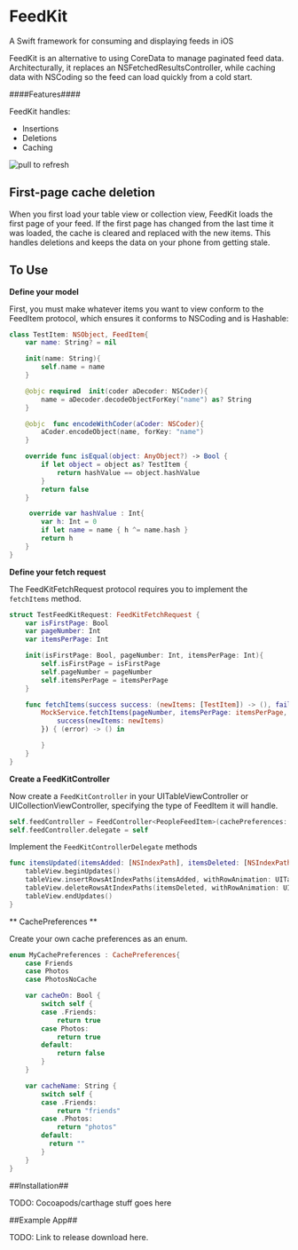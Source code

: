 # FeedKit
A Swift framework for consuming and displaying feeds in iOS

FeedKit is an alternative to using CoreData to manage paginated feed data. Architecturally, it replaces an NSFetchedResultsController, while caching data with NSCoding so the feed can load quickly from a cold start.

####Features####

FeedKit handles:

* Insertions
* Deletions
* Caching

![pull to refresh](https://github.com/electricobjects/FeedKit/raw/master/ReadMe_Images/pull_to_refresh.gif)

## First-page cache deletion ##

When you first load your table view or collection view, FeedKit loads the first page of your feed. If the first page has changed from the last time it was loaded, the cache is cleared and replaced with the new items. This handles deletions and keeps the data on your phone from getting stale.



## To Use

**Define your model**

First, you must make whatever items you want to view conform to the FeedItem protocol, which ensures it conforms to NSCoding and is Hashable:

```swift
class TestItem: NSObject, FeedItem{
    var name: String? = nil

    init(name: String){
        self.name = name
    }

    @objc required  init(coder aDecoder: NSCoder){
        name = aDecoder.decodeObjectForKey("name") as? String
    }

    @objc  func encodeWithCoder(aCoder: NSCoder){
        aCoder.encodeObject(name, forKey: "name")
    }

    override func isEqual(object: AnyObject?) -> Bool {
        if let object = object as? TestItem {
            return hashValue == object.hashValue
        }
        return false
    }

     override var hashValue : Int{
        var h: Int = 0
        if let name = name { h ^= name.hash }
        return h
    }
}
```

**Define your fetch request**

The FeedKitFetchRequest protocol requires you to implement the `fetchItems` method.

```swift
struct TestFeedKitRequest: FeedKitFetchRequest {
    var isFirstPage: Bool
    var pageNumber: Int
    var itemsPerPage: Int

    init(isFirstPage: Bool, pageNumber: Int, itemsPerPage: Int){
        self.isFirstPage = isFirstPage
        self.pageNumber = pageNumber
        self.itemsPerPage = itemsPerPage
    }

    func fetchItems(success success: (newItems: [TestItem]) -> (), failure: (NSError) -> ()) {
        MockService.fetchItems(pageNumber, itemsPerPage: itemsPerPage, parameters: nil, success: { (newItems) -> () in
            success(newItems: newItems)
        }) { (error) -> () in

        }
    }
}
```

**Create a FeedKitController**

Now create a `FeedKitController` in your UITableViewController or UICollectionViewController, specifying the type of FeedItem it will handle.

```swift
self.feedController = FeedController<PeopleFeedItem>(cachePreferences: MyCachePreferences.Photos, section: 0)
self.feedController.delegate = self
```

Implement the `FeedKitControllerDelegate` methods

```swift
func itemsUpdated(itemsAdded: [NSIndexPath], itemsDeleted: [NSIndexPath]){
    tableView.beginUpdates()
    tableView.insertRowsAtIndexPaths(itemsAdded, withRowAnimation: UITableViewRowAnimation.Automatic)
    tableView.deleteRowsAtIndexPaths(itemsDeleted, withRowAnimation: UITableViewRowAnimation.Automatic)
    tableView.endUpdates()
}
```
** CachePreferences **

Create your own cache preferences as an enum.

```swift
enum MyCachePreferences : CachePreferences{
    case Friends
    case Photos
    case PhotosNoCache

    var cacheOn: Bool {
        switch self {
        case .Friends:
            return true
        case Photos:
            return true
        default:
            return false
        }
    }

    var cacheName: String {
        switch self {
        case .Friends:
            return "friends"
        case .Photos:
            return "photos"
        default:
          return ""
        }
    }
}
```

##Installation##

TODO: Cocoapods/carthage stuff goes here

##Example App##

TODO: Link to release download here.
